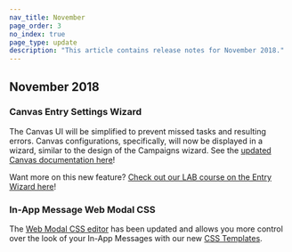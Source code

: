 ```yaml
---
nav_title: November
page_order: 3
no_index: true
page_type: update
description: "This article contains release notes for November 2018."
---
```

## November 2018

### Canvas Entry Settings Wizard

The Canvas UI will be simplified to prevent missed tasks and resulting errors. Canvas configurations, specifically, will now be displayed in a wizard, similar to the design of the Campaigns wizard. See the [updated Canvas documentation here]({{site.baseurl}}/user_guide/engagement_tools/canvas/create_a_canvas/create_a_canvas/)!

Want more on this new feature? [Check out our LAB course on the Entry Wizard here](https://lab.braze.com/the-new-canvas-entry-step/264889/scorm/20z5ij5ublxbk)!

### In-App Message Web Modal CSS

The [Web Modal CSS editor]({{site.baseurl}}/user_guide/message_building_by_channel/in-app_messages/create/#web-modal-css) has been updated and allows you more control over the look of your In-App Messages with our new [CSS Templates]({{site.baseurl}}/user_guide/message_building_by_channel/in-app_messages/in_app_message_color_templates/#css-template).
